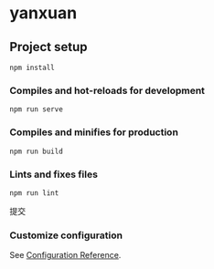 # yanxuan

## Project setup

```
npm install
```

### Compiles and hot-reloads for development

```
npm run serve
```

### Compiles and minifies for production

```
npm run build
```

### Lints and fixes files

```
npm run lint
```

提交

### Customize configuration

See [Configuration Reference](https://cli.vuejs.org/config/).
